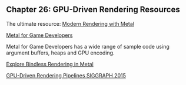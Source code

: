 ##  Chapter 26: GPU-Driven Rendering Resources

The ultimate resource:
[Modern Rendering with Metal](https://developer.apple.com/videos/play/wwdc2019/601/)

[Metal for Game Developers](https://developer.apple.com/videos/play/wwdc2018/607/)

Metal for Game Developers has a wide range of sample code using argument buffers, heaps and GPU encoding.

[Explore Bindless Rendering in Metal](https://developer.apple.com/videos/play/wwdc2021/10286/)

[GPU-Driven Rendering Pipelines SIGGRAPH 2015](https://advances.realtimerendering.com/s2015/aaltonenhaar_siggraph2015_combined_final_footer_220dpi.pdf)
